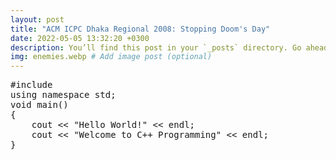 ```yaml
---
layout: post
title: "ACM ICPC Dhaka Regional 2008: Stopping Doom's Day"
date: 2022-05-05 13:32:20 +0300
description: You’ll find this post in your `_posts` directory. Go ahead and edit it and re-build the site to see your changes. # Add post description (optional)
img: enemies.webp # Add image post (optional)
---
```

<pre class = "prettyprint">
#include <iostream>
using namespace std;
void main()
{
	cout << "Hello World!" << endl;
	cout << "Welcome to C++ Programming" << endl; 
}
</pre>
